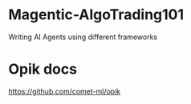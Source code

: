 # Magentic-AlgoTrading101
Writing AI Agents using different frameworks

# Opik docs
https://github.com/comet-ml/opik